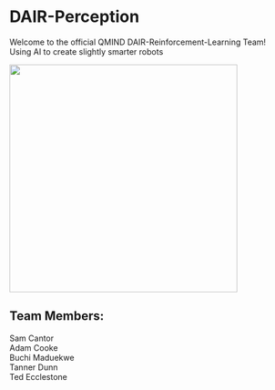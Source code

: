 # DAIR-Perception

Welcome to the official QMIND DAIR-Reinforcement-Learning Team! <br>
Using AI to create slightly smarter robots

<img src="https://media.giphy.com/media/cFe3qUafjSxGM/giphy.gif" width="400" height="400" />

## Team Members:
Sam Cantor <br>
Adam Cooke <br>
Buchi Maduekwe <br>
Tanner Dunn <br>
Ted Ecclestone <br>
